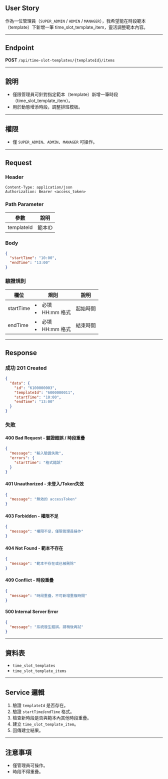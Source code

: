 ## User Story

作為一位管理員（`SUPER_ADMIN` / `ADMIN` / `MANAGER`），我希望能在時段範本（template）下新增一筆 time_slot_template_item，靈活調整範本內容。

---

## Endpoint

**POST** `/api/time-slot-templates/{templateId}/items`

---

## 說明

- 僅限管理員可針對指定範本（template）新增一筆時段（time_slot_template_item）。
- 用於動態增添時段，調整排班模板。

---

## 權限

- 僅 `SUPER_ADMIN`、`ADMIN`、`MANAGER` 可操作。

---

## Request

### Header

```http
Content-Type: application/json
Authorization: Bearer <access_token>
```

### Path Parameter

| 參數       | 說明   |
| ---------- | ------ |
| templateId | 範本ID |

### Body

```json
{
  "startTime": "10:00",
  "endTime": "13:00"
}
```

### 驗證規則

| 欄位      | 規則                   | 說明     |
| --------- | ---------------------- | -------- |
| startTime | <li>必填<li>HH:mm 格式 | 起始時間 |
| endTime   | <li>必填<li>HH:mm 格式 | 結束時間 |

---

## Response

### 成功 201 Created

```json
{
  "data": {
    "id": "6100000003",
    "templateId": "6000000011",
    "startTime": "10:00",
    "endTime": "13:00"
  }
}
```

### 失敗

#### 400 Bad Request - 驗證錯誤 / 時段重疊

```json
{
  "message": "輸入驗證失敗",
  "errors": {
    "startTime": "格式錯誤"
  }
}
```

#### 401 Unauthorized - 未登入/Token失效

```json
{
  "message": "無效的 accessToken"
}
```

#### 403 Forbidden - 權限不足

```json
{
  "message": "權限不足，僅限管理員操作"
}
```

#### 404 Not Found - 範本不存在

```json
{
  "message": "範本不存在或已被刪除"
}
```

#### 409 Conflict - 時段重疊

```json
{
  "message": "時段重疊，不可新增重複時間"
}
```

#### 500 Internal Server Error

```json
{
  "message": "系統發生錯誤，請稍後再試"
}
```

---

## 資料表

- `time_slot_templates`
- `time_slot_template_items`

---

## Service 邏輯

1. 驗證 `templateId` 是否存在。
2. 驗證 `startTime`/`endTime` 格式。
3. 檢查新時段是否與範本內其他時段重疊。
4. 建立 `time_slot_template_item`。
5. 回傳建立結果。

---

## 注意事項

- 僅管理員可操作。
- 時段不得重疊。

